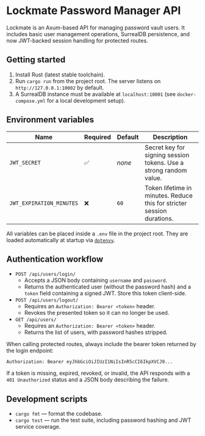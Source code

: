 # Lockmate Password Manager API

Lockmate is an Axum-based API for managing password vault users. It includes
basic user management operations, SurrealDB persistence, and now JWT-backed
session handling for protected routes.

## Getting started

1. Install Rust (latest stable toolchain).
2. Run `cargo run` from the project root. The server listens on
   `http://127.0.0.1:10002` by default.
3. A SurrealDB instance must be available at `localhost:10001` (see
   `docker-compose.yml` for a local development setup).

## Environment variables

| Name | Required | Default | Description |
| ---- | -------- | ------- | ----------- |
| `JWT_SECRET` | ✅ | _none_ | Secret key for signing session tokens. Use a strong random value. |
| `JWT_EXPIRATION_MINUTES` | ❌ | `60` | Token lifetime in minutes. Reduce this for stricter session durations. |

All variables can be placed inside a `.env` file in the project root. They are
loaded automatically at startup via [`dotenvy`](https://crates.io/crates/dotenvy).

## Authentication workflow

* `POST /api/users/login/`
  * Accepts a JSON body containing `username` and `password`.
  * Returns the authenticated user (without the password hash) and a `token`
    field containing a signed JWT. Store this token client-side.
* `POST /api/users/logout/`
  * Requires an `Authorization: Bearer <token>` header.
  * Revokes the presented token so it can no longer be used.
* `GET /api/users/`
  * Requires an `Authorization: Bearer <token>` header.
  * Returns the list of users, with password hashes stripped.

When calling protected routes, always include the bearer token returned by the
login endpoint:

```
Authorization: Bearer eyJhbGciOiJIUzI1NiIsInR5cCI6IkpXVCJ9...
```

If a token is missing, expired, revoked, or invalid, the API responds with a
`401 Unauthorized` status and a JSON body describing the failure.

## Development scripts

* `cargo fmt` — format the codebase.
* `cargo test` — run the test suite, including password hashing and JWT service
  coverage.

